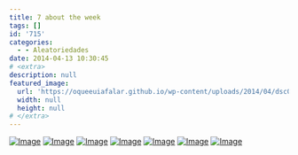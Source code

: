 ```yaml
---
title: 7 about the week
tags: []
id: '715'
categories:
  - - Aleatoriedades
date: 2014-04-13 10:30:45
# <extra>
description: null
featured_image: 
  url: 'https://oqueeuiafalar.github.io/wp-content/uploads/2014/04/dsc02495.jpg?w=650'
  width: null
  height: null
# </extra>
---
```


[![Image](http://162.243.62.160/wp-content/uploads/2014/04/dsc02495.jpg?w=650)](http://162.243.62.160/wp-content/uploads/2014/04/dsc02495.jpg) [![Image](http://162.243.62.160/wp-content/uploads/2014/04/dsc02544.jpg?w=650)](http://162.243.62.160/wp-content/uploads/2014/04/dsc02544.jpg) [![Image](http://162.243.62.160/wp-content/uploads/2014/04/dsc02548.jpg?w=650)](http://162.243.62.160/wp-content/uploads/2014/04/dsc02548.jpg) [![Image](http://162.243.62.160/wp-content/uploads/2014/04/dsc02498.jpg?w=650)](http://162.243.62.160/wp-content/uploads/2014/04/dsc02498.jpg) [![Image](http://162.243.62.160/wp-content/uploads/2014/04/dsc02494.jpg?w=650)](http://162.243.62.160/wp-content/uploads/2014/04/dsc02494.jpg) [![Image](http://162.243.62.160/wp-content/uploads/2014/04/dsc02445.jpg?w=650)](http://162.243.62.160/wp-content/uploads/2014/04/dsc02445.jpg) [![Image](http://162.243.62.160/wp-content/uploads/2014/04/dsc02500.jpg?w=650)](http://162.243.62.160/wp-content/uploads/2014/04/dsc02500.jpg)
